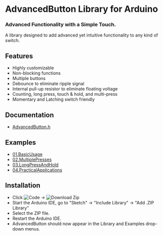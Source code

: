 # AdvancedButton Library for Arduino
### Advanced Functionality with a Simple Touch.
A library designed to add advanced yet intuitive functionality to any kind of switch.

## Features
* Highly customizable
* Non-blocking functions
* Multiple buttons
* Debounce to eliminate ripple signal
* Internal pull-up resistor to eliminate floating voltage
* Counting, long press, touch & hold, and multi-press
* Momentary and Latching switch friendly

## Documentation
* [AdvancedButton.h](https://github.com/TechnoBro03/AdvancedButton/tree/main/src/AdvancedButton.h)

## Examples
* [01.BasicUsage](https://github.com/TechnoBro03/AdvancedButton/tree/main/examples/01.BasicUsage)
* [02.MultiplePresses](https://github.com/TechnoBro03/AdvancedButton/tree/main/examples/02.MultiplePresses)
* [03.LongPressAndHold](https://github.com/TechnoBro03/AdvancedButton/tree/main/examples/03.LongPressAndHold)
* [04.PracticalApplications](https://github.com/TechnoBro03/AdvancedButton/tree/main/examples/04.PracticalApplications)

## Installation
* Click ![Code](https://i.ibb.co/2tTwMyX/Code.png) -> ![Download Zip](https://i.ibb.co/Kxyb6mh/download.png)
* Start the Arduino IDE, go to "Sketch" -> "Include Library" -> "Add .ZIP Library"
* Select the ZIP file.
* Restart the Arduino IDE.
* AdvancedButton should now appear in the Library and Examples drop-down menus.
